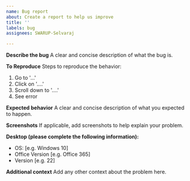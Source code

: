 ```yaml
---
name: Bug report
about: Create a report to help us improve
title: ''
labels: bug
assignees: SWARUP-Selvaraj

---
```


**Describe the bug**
A clear and concise description of what the bug is.

**To Reproduce**
Steps to reproduce the behavior:
1. Go to '...'
2. Click on '....'
3. Scroll down to '....'
4. See error

**Expected behavior**
A clear and concise description of what you expected to happen.

**Screenshots**
If applicable, add screenshots to help explain your problem.

**Desktop (please complete the following information):**
 - OS: [e.g. Windows 10]
 - Office Version [e.g. Office 365]
 - Version [e.g. 22]

**Additional context**
Add any other context about the problem here.
